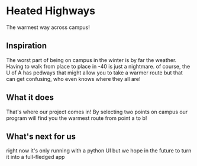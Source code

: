 # Heated Highways
The warmest way across campus!

## Inspiration
The worst part of being on campus in the winter is by far the weather. Having to walk from place to place in -40 is just a nightmare. of course, the U of A has pedways that might allow you to take a warmer route but that can get confusing, who even knows where they all are!

## What it does
That's where our project comes in! By selecting two points on campus our program will find you the warmest route from point a to b!

## What's next for us
right now it's only running with a python UI but we hope in the future to turn it into a full-fledged app
